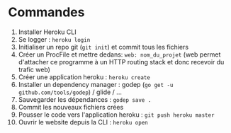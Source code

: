 # Commandes

1. Installer Heroku CLI
2. Se logger : `heroku login`
3. Initialiser un repo git (`git init`) et commit tous les fichiers
4. Créer un ProcFile et mettre dedans: `web: nom_du_projet` (web permet d'attacher ce programme à un HTTP routing stack et donc recevoir du trafic web)
5. Créer une application heroku : `heroku create`
6. Installer un dependency manager : godep (`go get -u github.com/tools/godep`) / glide / ...
7. Sauvegarder les dépendances : `godep save .`
8. Commit les nouveaux fichiers crées
9. Pousser le code vers l'application heroku : `git push heroku master`
10. Ouvrir le website depuis la CLI : `heroku open`
